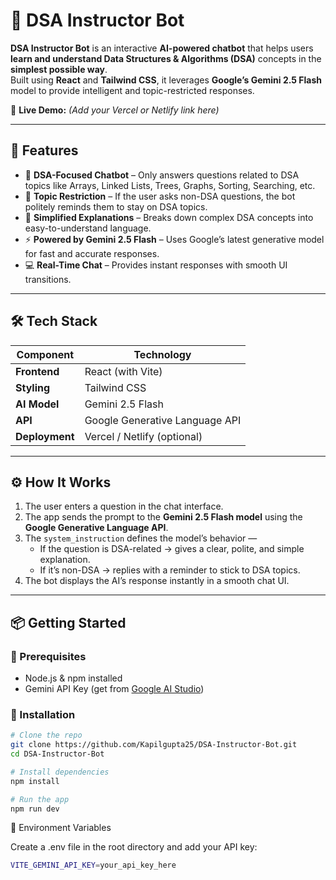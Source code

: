 # 🤖 DSA Instructor Bot

**DSA Instructor Bot** is an interactive **AI-powered chatbot** that helps users **learn and understand Data Structures & Algorithms (DSA)** concepts in the **simplest possible way**.  
Built using **React** and **Tailwind CSS**, it leverages **Google’s Gemini 2.5 Flash** model to provide intelligent and topic-restricted responses.  

🔗 **Live Demo:** *(Add your Vercel or Netlify link here)*

---

## 🚀 Features

- 🧠 **DSA-Focused Chatbot** – Only answers questions related to DSA topics like Arrays, Linked Lists, Trees, Graphs, Sorting, Searching, etc.  
- 🚫 **Topic Restriction** – If the user asks non-DSA questions, the bot politely reminds them to stay on DSA topics.  
- 💬 **Simplified Explanations** – Breaks down complex DSA concepts into easy-to-understand language.  
- ⚡ **Powered by Gemini 2.5 Flash** – Uses Google’s latest generative model for fast and accurate responses.  
- 💻 **Real-Time Chat** – Provides instant responses with smooth UI transitions.

---

## 🛠️ Tech Stack

| Component | Technology |
|------------|-------------|
| **Frontend** | React (with Vite) |
| **Styling** | Tailwind CSS |
| **AI Model** | Gemini 2.5 Flash |
| **API** | Google Generative Language API |
| **Deployment** | Vercel / Netlify (optional) |

---

## ⚙️ How It Works

1. The user enters a question in the chat interface.  
2. The app sends the prompt to the **Gemini 2.5 Flash model** using the **Google Generative Language API**.  
3. The `system_instruction` defines the model’s behavior —  
   - If the question is DSA-related → gives a clear, polite, and simple explanation.  
   - If it’s non-DSA → replies with a reminder to stick to DSA topics.  
4. The bot displays the AI’s response instantly in a smooth chat UI.  

---

## 📦 Getting Started

### 🔧 Prerequisites

- Node.js & npm installed  
- Gemini API Key (get from [Google AI Studio](https://aistudio.google.com/api-keys))  

### 🧩 Installation

```bash
# Clone the repo
git clone https://github.com/Kapilgupta25/DSA-Instructor-Bot.git
cd DSA-Instructor-Bot

# Install dependencies
npm install

# Run the app
npm run dev
```

🔑 Environment Variables

Create a .env file in the root directory and add your API key:

```bash
VITE_GEMINI_API_KEY=your_api_key_here
